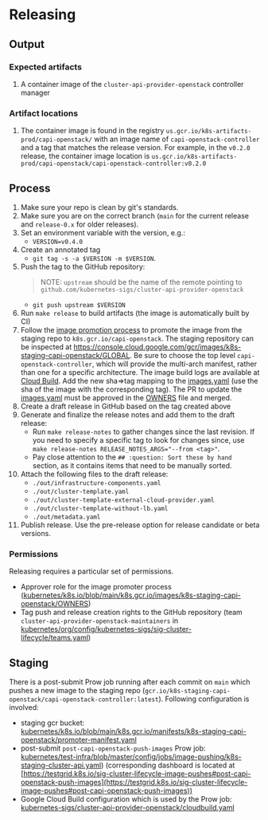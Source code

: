 
# Releasing

## Output

### Expected artifacts

1. A container image of the `cluster-api-provider-openstack` controller manager

### Artifact locations

1. The container image is found in the registry `us.gcr.io/k8s-artifacts-prod/capi-openstack/` with an image
   name of `capi-openstack-controller` and a tag that matches the release version. For
   example, in the `v0.2.0` release, the container image location is
   `us.gcr.io/k8s-artifacts-prod/capi-openstack/capi-openstack-controller:v0.2.0`

## Process

1. Make sure your repo is clean by git's standards.
1. Make sure you are on the correct branch (`main` for the current release and `release-0.x` for older releases).
1. Set an environment variable with the version, e.g.:
    - `VERSION=v0.4.0`
1. Create an annotated tag
    - `git tag -s -a $VERSION -m $VERSION`.
1. Push the tag to the GitHub repository:
   > NOTE: `upstream` should be the name of the remote pointing to `github.com/kubernetes-sigs/cluster-api-provider-openstack`
    - `git push upstream $VERSION`
1. Run `make release` to build artifacts (the image is automatically built by CI)
1. Follow the [image promotion process](https://github.com/kubernetes/k8s.io/tree/main/k8s.gcr.io#image-promoter) to promote the image from the staging repo to `k8s.gcr.io/capi-openstack`.
   The staging repository can be inspected at https://console.cloud.google.com/gcr/images/k8s-staging-capi-openstack/GLOBAL. Be
   sure to choose the top level `capi-openstack-controller`, which will provide the multi-arch manifest, rather than one for a specific architecture.
   The image build logs are available at [Cloud Build](https://console.cloud.google.com/cloud-build/builds?project=k8s-staging-capi-openstack).
   Add the new sha=>tag mapping to the [images.yaml](https://github.com/kubernetes/k8s.io/edit/main/k8s.gcr.io/images/k8s-staging-capi-openstack/images.yaml) (use the sha of the image with the corresponding tag). The PR to update the [images.yaml](https://github.com/kubernetes/k8s.io/edit/main/k8s.gcr.io/images/k8s-staging-capi-openstack/images.yaml) must be approved in the [OWNERS](https://github.com/kubernetes/k8s.io/blob/main/k8s.gcr.io/images/k8s-staging-capi-openstack/OWNERS) file and merged.
1. Create a draft release in GitHub based on the tag created above
1. Generate and finalize the release notes and add them to the draft release:
    - Run `make release-notes` to gather changes since the last revision. If you need to specify a specific tag to look for changes
      since, use `make release-notes RELEASE_NOTES_ARGS="--from <tag>"`.
    - Pay close attention to the `## :question: Sort these by hand` section, as it contains items that need to be manually sorted.
1. Attach the following files to the draft release:
    - `./out/infrastructure-components.yaml`
    - `./out/cluster-template.yaml`
    - `./out/cluster-template-external-cloud-provider.yaml`
    - `./out/cluster-template-without-lb.yaml`
    - `./out/metadata.yaml`
1.  Publish release. Use the pre-release option for release candidate or beta versions.

### Permissions

Releasing requires a particular set of permissions.

* Approver role for the image promoter process ([kubernetes/k8s.io/blob/main/k8s.gcr.io/images/k8s-staging-capi-openstack/OWNERS](https://github.com/kubernetes/k8s.io/blob/main/k8s.gcr.io/images/k8s-staging-capi-openstack/OWNERS))
* Tag push and release creation rights to the GitHub repository (team `cluster-api-provider-openstack-maintainers` in [kubernetes/org/config/kubernetes-sigs/sig-cluster-lifecycle/teams.yaml](https://github.com/kubernetes/org/blob/main/config/kubernetes-sigs/sig-cluster-lifecycle/teams.yaml))

## Staging

There is a post-submit Prow job running after each commit on `main` which pushes a new image to the staging repo (`gcr.io/k8s-staging-capi-openstack/capi-openstack-controller:latest`). Following configuration is involved:
* staging gcr bucket: [kubernetes/k8s.io/blob/main/k8s.gcr.io/manifests/k8s-staging-capi-openstack/promoter-manifest.yaml](https://github.com/kubernetes/k8s.io/blob/main/k8s.gcr.io/manifests/k8s-staging-capi-openstack/promoter-manifest.yaml)
* post-submit `post-capi-openstack-push-images` Prow job: [kubernetes/test-infra/blob/master/config/jobs/image-pushing/k8s-staging-cluster-api.yaml](https://github.com/kubernetes/test-infra/blob/master/config/jobs/image-pushing/k8s-staging-cluster-api.yaml)) (corresponding dashboard is located at [https://testgrid.k8s.io/sig-cluster-lifecycle-image-pushes#post-capi-openstack-push-images](https://testgrid.k8s.io/sig-cluster-lifecycle-image-pushes#post-capi-openstack-push-images))
* Google Cloud Build configuration which is used by the Prow job: [kubernetes-sigs/cluster-api-provider-openstack/cloudbuild.yaml](https://github.com/kubernetes-sigs/cluster-api-provider-openstack/blob/main/cloudbuild.yaml)
